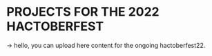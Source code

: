 # PROJECTS FOR THE 2022 HACTOBERFEST
-> hello, you can upload here content for the ongoing hactoberfest22.
